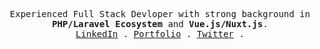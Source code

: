 <p align="center">
  <samp align="center">
    Experienced Full Stack Devloper with strong background in <strong title="PHP/Laravel">PHP/Laravel Ecosystem</strong> and <strong title="Vue.js/Nuxt.js">Vue.js/Nuxt.js</strong>.
    <br/>
    <a href="https://www.linkedin.com/in/issam-elkhadir/">LinkedIn</a> .
    <a href="https://issam-elkhadir.vercel.app">Portfolio</a> .
    <a href="https://twitter.com/issam_elkhader">Twitter</a> .
  </samp>
</p>
